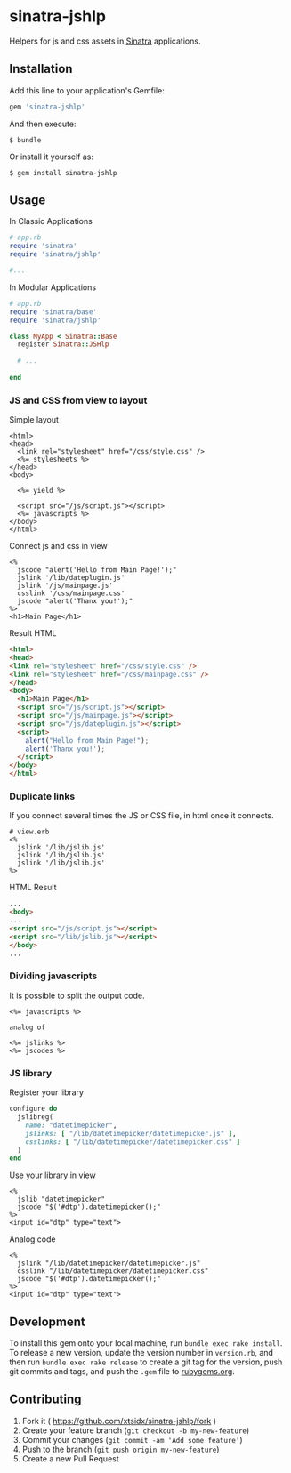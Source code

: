 # sinatra-jshlp

Helpers for js and css assets in [Sinatra](https://github.com/sinatra/sinatra) applications.

## Installation

Add this line to your application's Gemfile:

```ruby
gem 'sinatra-jshlp'

```

And then execute:

    $ bundle

Or install it yourself as:

    $ gem install sinatra-jshlp

## Usage

In Classic Applications

```ruby
# app.rb
require 'sinatra'
require 'sinatra/jshlp'

#...
```

In Modular Applications

```ruby
# app.rb
require 'sinatra/base'
require 'sinatra/jshlp'

class MyApp < Sinatra::Base
  register Sinatra::JSHlp
  
  # ...
  
end
```

### JS and CSS from view to layout

Simple layout
```erb
<html>
<head>
  <link rel="stylesheet" href="/css/style.css" />
  <%= stylesheets %>
</head>
<body>

  <%= yield %>
  
  <script src="/js/script.js"></script>
  <%= javascripts %>
</body>
</html>
```

Connect js and css in view
```erb
<%
  jscode "alert('Hello from Main Page!');"
  jslink '/lib/dateplugin.js'
  jslink '/js/mainpage.js'
  csslink '/css/mainpage.css'
  jscode "alert('Thanx you!');"
%>
<h1>Main Page</h1>
```

Result HTML
```html
<html>
<head>
<link rel="stylesheet" href="/css/style.css" />
<link rel="stylesheet" href="/css/mainpage.css" />
</head>
<body>
  <h1>Main Page</h1>
  <script src="/js/script.js"></script>
  <script src="/js/mainpage.js"></script>
  <script src="/js/dateplugin.js"></script>
  <script>
    alert("Hello from Main Page!");
    alert('Thanx you!');
  </script>
</body>
</html>
```

### Duplicate links

If you connect several times the JS or CSS file, in html once it connects.
```erb
# view.erb
<%
  jslink '/lib/jslib.js'
  jslink '/lib/jslib.js'
  jslink '/lib/jslib.js'
%>
```
HTML Result
```html
...
<body>
...
<script src="/js/script.js"></script>
<script src="/lib/jslib.js"></script>
</body>
...
```

### Dividing javascripts
It is possible to split the output code.
```erb
<%= javascripts %>

analog of

<%= jslinks %>
<%= jscodes %>

```

### JS library

Register your library
```ruby
configure do
  jslibreg( 
    name: "datetimepicker",
    jslinks: [ "/lib/datetimepicker/datetimepicker.js" ],
    csslinks: [ "/lib/datetimepicker/datetimepicker.css" ]
  )
end
```

Use your library in view
```erb
<%
  jslib "datetimepicker"
  jscode "$('#dtp').datetimepicker();"
%>
<input id="dtp" type="text">
```

Analog code
```erb
<%
  jslink "/lib/datetimepicker/datetimepicker.js"
  csslink "/lib/datetimepicker/datetimepicker.css"
  jscode "$('#dtp').datetimepicker();"
%>
<input id="dtp" type="text">
```

## Development

To install this gem onto your local machine, run `bundle exec rake install`. To release a new version, update the version number in `version.rb`, and then run `bundle exec rake release` to create a git tag for the version, push git commits and tags, and push the `.gem` file to [rubygems.org](https://rubygems.org).

## Contributing

1. Fork it ( https://github.com/xtsidx/sinatra-jshlp/fork )
2. Create your feature branch (`git checkout -b my-new-feature`)
3. Commit your changes (`git commit -am 'Add some feature'`)
4. Push to the branch (`git push origin my-new-feature`)
5. Create a new Pull Request


